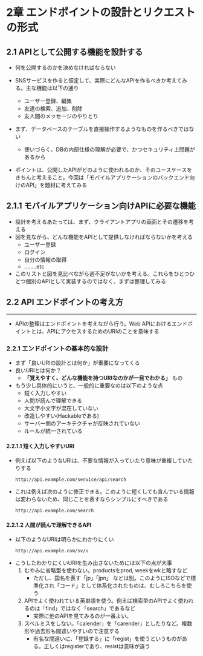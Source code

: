 # 2章 エンドポイントの設計とリクエストの形式
## 2.1 APIとして公開する機能を設計する
- 何を公開するのかを決めなければならない
- SNSサービスを作ると仮定して、実際にどんなAPIを作るべきか考えてみる。主な機能は以下の通り
  - ユーザー登録、編集
  - 友達の検索、追加、削除
  - 友人間のメッセージのやりとり   
  
-  まず、データベースのテーブルを直接操作するようなものを作るべきではない
   - 使いづらく、DBの内部仕様の理解が必要で、かつセキュリティ上問題があるから  
- ポイントは、公開したAPIがどのように使われるのか、そのユースケースをきちんと考えること。今回は「モバイルアプリケーションのバックエンド向けのAPI」を題材に考えてみる

## 2.1.1 モバイルアプリケーション向けAPIに必要な機能
- 設計を考えるあたっては、まず、クライアントアプリの画面とその遷移を考える
- 図を見ながら、どんな機能をAPIとして提供しなければならないかを考える
  - ユーザー登録
  - ログイン
  - 自分の情報の取得
  - ........etc
- このリストと図を見比べながら過不足がないかを考える。これらをひとつひとつ個別のAPIとして実装するのではなく、まずは整理してみる

## 2.2 API エンドポイントの考え方
----

- APIの整理はエンドポイントを考えながら行う。Web APIにおけるエンドポイントとは、APIにアクセスするためのURIのことを意味する
  
### 2.2.1 エンドポイントの基本的な設計
- まず「良いURIの設計とは何か」が重要になってくる
- 良いURIとは何か？
  - **「覚えやすく、どんな機能を持つURIなのかが一目でわかる」** もの  
- もう少し具体的にいうと、一般的に重要なのは以下のような点
  - 短く入力しやすい
  - 人間が読んで理解できる
  - 大文字小文字が混在していない
  - 改造しやすい(Hackableである)
  - サーバー側のアーキテクチャが反映されていない
  - ルールが統一されている

#### 2.2.1.1 短く入力しやすいURI
- 例えば以下のようなURIは、不要な情報が入っていたり意味が重複していたりする
  ```
  http://api.example.com/service/api/search
  ``` 
- これは例えば次のように修正できる。このように短くしても含んでいる情報は変わらないため、同じことを表すならシンプルにすべきである
  ```
  http://api.example.com/search
  ```

#### 2.2.1.2 人間が読んで理解できるAPI
- 以下のようなURIは明らかにわかりにくい
  ```
  http://api.example.com/sv/u
  ```
- こうしたわかりにくいURIを生み出さないためには以下の点が大事
  1. むやみに省略型を使わない。productsをprod, weekをwkと略すなど  
     - ただし、国名を表す「jp」「jpn」 などは別。このようにISOなどで標準化され「コード」として体系化されたものは、むしろこちらを使う
  2. APIでよく使われている英単語を使う。例えば検索型のAPIでよく使われるのは「find」ではなく「search」であるなど
     - 実際に他のAPIを見てみるのが一番よい。
  3. スペルミスをしない。「calender」を「carender」としたりなど。複数形や過去形も間違いやすいので注意する
     - 有名な間違いに、「登録する」に「regist」を使うというものがある。正しくはregisterであり、resistは意味が違う